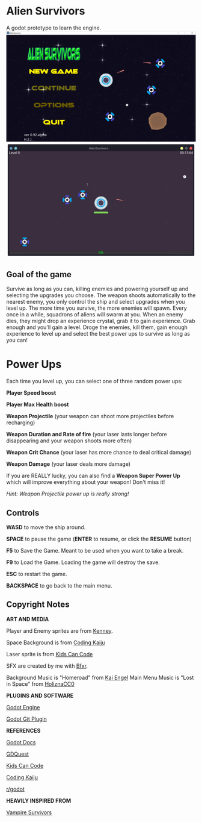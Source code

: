 # Alien Survivors
A godot prototype to learn the engine.
![Alien Survivor v0.92-alpha Main Menu](/img/AlienSurvivors_v092_mainmenu.png)
![Alien Survivor v0.8-alpha Linux screenshot](/img/as_v08_linux.jpg)

## Goal of the game
Survive as long as you can, killing enemies and powering yourself up and selecting the upgrades you choose.
The weapon shoots automatically to the nearest enemy, you only control the ship and select upgrades when you level up. 
The more time you survive, the more enemies will spawn. Every once in a while, squadrons of aliens will swarm at you.
When an enemy dies, they might drop an experience crystal, grab it to gain experience. Grab enough and you'll gain a level.
Droge the enemies, kill them, gain enough experience to level up and select the best power ups to survive as long as you can!

# Power Ups
Each time you level up, you can select one of three random power ups:

**Player Speed boost**

**Player Max Health boost**

**Weapon Projectile** (your weapon can shoot more projectiles before recharging) 

**Weapon Duration and Rate of fire** (your laser lasts longer before disappearing and your weapon shoots more often)

**Weapon Crit Chance** (your laser has more chance to deal critical damage)

**Weapon Damage** (your laser deals more damage)

If you are REALLY lucky, you can also find a **Weapon Super Power Up** which will improve everything about your weapon! Don't miss it!

*Hint: Weapon Projectile power up is really strong!*

## Controls
**WASD** to move the ship around.

**SPACE** to pause the game (**ENTER** to resume, or click the **RESUME** button)

**F5** to Save the Game. Meant to be used when you want to take a break.

**F9** to Load the Game. Loading the game will destroy the save.

**ESC** to restart the game.

**BACKSPACE** to go back to the main menu.


## Copyright Notes

**ART AND MEDIA**

Player and Enemy sprites are from [Kenney](https://kenney.itch.io/).

Space Background is from [Coding Kaiju](https://www.codingkaiju.com)

Laser sprite is from [Kids Can Code](https://kidscancode.org)

SFX are created by me with [Bfxr](https://www.bfxr.net/).

Background Music is "Homeroad" from [Kai Engel](https://freemusicarchive.org/music/Kai_Engel/Satin_1564/Kai_Engel_-_Satin_-_09_Homeroad/) 
Main Menu Music is "Lost in Space" from [HoliznaCC0](https://freemusicarchive.org/music/holiznacc0/lost/lost-in-space-1/)

**PLUGINS AND SOFTWARE**

[Godot Engine](https://godotengine.org/)

[Godot Git Plugin](https://github.com/godotengine/godot-git-plugin/releases)

**REFERENCES**

[Godot Docs](https://docs.godotengine.org/en/stable/)

[GDQuest](https://gdquest.mavenseed.com/)

[Kids Can Code](https://kidscancode.org)

[Coding Kaiju](https://www.codingkaiju.com)

[r/godot](https://old.reddit.com/r/godot/)

**HEAVILY INSPIRED FROM**

[Vampire Survivors](https://store.steampowered.com/app/1794680/Vampire_Survivors/)


